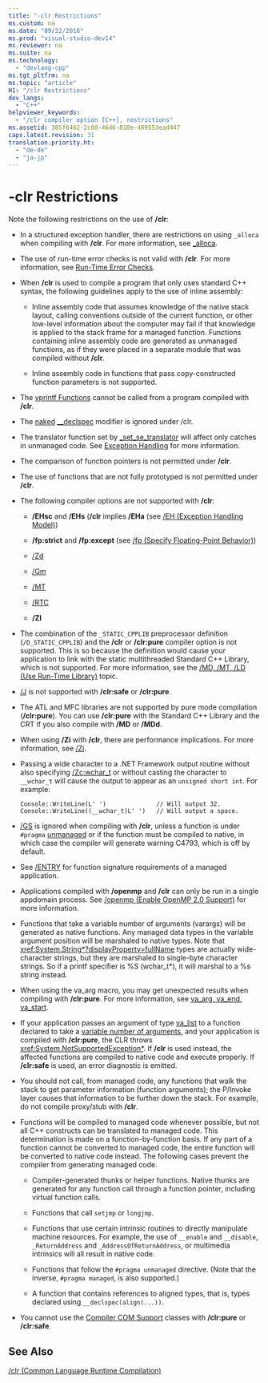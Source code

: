 ```yaml
---
title: "-clr Restrictions"
ms.custom: na
ms.date: "09/22/2016"
ms.prod: "visual-studio-dev14"
ms.reviewer: na
ms.suite: na
ms.technology: 
  - "devlang-cpp"
ms.tgt_pltfrm: na
ms.topic: "article"
H1: "/clr Restrictions"
dev_langs: 
  - "C++"
helpviewer_keywords: 
  - "/clr compiler option [C++], restrictions"
ms.assetid: 385f6462-2c68-46d6-810e-469553ead447
caps.latest.revision: 31
translation.priority.ht: 
  - "de-de"
  - "ja-jp"
---
```

# -clr Restrictions
Note the following restrictions on the use of **/clr**:  
  
-   In a structured exception handler, there are restrictions on using `_alloca` when compiling with **/clr**. For more information, see [_alloca](../vs140/_alloca.md).  
  
-   The use of run-time error checks is not valid with **/clr**. For more information, see [Run-Time Error Checks](../vs140/how-to--use-native-run-time-checks.md).  
  
-   When **/clr** is used to compile a program that only uses standard C++ syntax, the following guidelines apply to the use of inline assembly:  
  
    -   Inline assembly code that assumes knowledge of the native stack layout, calling conventions outside of the current function, or other low-level information about the computer may fail if that knowledge is applied to the stack frame for a managed function. Functions containing inline assembly code are generated as unmanaged functions, as if they were placed in a separate module that was compiled without **/clr**.  
  
    -   Inline assembly code in functions that pass copy-constructed function parameters is not supported.  
  
-   The [vprintf Functions](../vs140/vprintf-functions.md) cannot be called from a program compiled with **/clr**.  
  
-   The [naked](../vs140/naked--c---.md) [__declspec](../vs140/__declspec.md) modifier is ignored under /clr.  
  
-   The translator function set by [_set_se_translator](../vs140/_set_se_translator.md) will affect only catches in unmanaged code. See [Exception Handling](../vs140/exception-handling---c---component-extensions-.md) for more information.  
  
-   The comparison of function pointers is not permitted under **/clr**.  
  
-   The use of functions that are not fully prototyped is not permitted under **/clr**.  
  
-   The following compiler options are not supported with **/clr**:  
  
    -   **/EHsc** and **/EHs** (**/clr** implies **/EHa** (see [/EH (Exception Handling Model)](../vs140/-eh--exception-handling-model-.md))  
  
    -   **/fp:strict** and **/fp:except** (see [/fp (Specify Floating-Point Behavior)](../vs140/-fp--specify-floating-point-behavior-.md))  
  
    -   [/Zd](../vs140/-z7---zi---zi--debug-information-format-.md)  
  
    -   [/Gm](../vs140/-gm--enable-minimal-rebuild-.md)  
  
    -   [/MT](../vs140/-md---mt---ld--use-run-time-library-.md)  
  
    -   [/RTC](../vs140/-rtc--run-time-error-checks-.md)  
  
    -   **/ZI**  
  
-   The combination of the `_STATIC_CPPLIB` preprocessor definition (`/D_STATIC_CPPLIB`) and the **/clr** or **/clr:pure** compiler option is not supported. This is so because the definition would cause your application to link with the static multithreaded Standard C++ Library, which is not supported. For more information, see the [/MD, /MT, /LD (Use Run-Time Library)](../vs140/-md---mt---ld--use-run-time-library-.md) topic.  
  
-   [/J](../vs140/-j--default-char-type-is-unsigned-.md) is not supported with **/clr:safe** or **/clr:pure**.  
  
-   The ATL and MFC libraries are not supported by pure mode compilation (**/clr:pure**). You can use **/clr:pure** with the Standard C++ Library and the CRT if you also compile with **/MD** or **/MDd**.  
  
-   When using **/Zi** with **/clr**, there are performance implications. For more information, see [/Zi](../vs140/-z7---zi---zi--debug-information-format-.md).  
  
-   Passing a wide character to a .NET Framework output routine without also specifying [/Zc:wchar_t](../vs140/-zc-wchar_t--wchar_t-is-native-type-.md) or without casting the character to `__wchar_t` will cause the output to appear as an `unsigned short int`. For example:  
  
    ```  
    Console::WriteLine(L' ')              // Will output 32.  
    Console::WriteLine((__wchar_t)L' ')   // Will output a space.  
    ```  
  
-   [/GS](../vs140/-gs--buffer-security-check-.md) is ignored when compiling with **/clr**, unless a function is under `#pragma` [unmanaged](../vs140/managed--unmanaged.md) or if the function must be compiled to native, in which case the compiler will generate warning C4793, which is off by default.  
  
-   See [/ENTRY](../vs140/-entry--entry-point-symbol-.md) for function signature requirements of a managed application.  
  
-   Applications compiled with **/openmp** and **/clr** can only be run in a single appdomain process.  See [/openmp (Enable OpenMP 2.0 Support)](../vs140/-openmp--enable-openmp-2.0-support-.md) for more information.  
  
-   Functions that take a variable number of arguments (varargs) will be generated as native functions. Any managed data types in the variable argument position will be marshaled to native types. Note that <xref:System.String*?displayProperty=fullName> types are actually wide-character strings, but they are marshaled to single-byte character strings. So if a printf specifier is %S (wchar_t*), it will marshal to a %s string instead.  
  
-   When using the va_arg macro, you may get unexpected results when compiling with **/clr:pure**.  For more information, see [va_arg, va_end, va_start](../vs140/va_arg--va_copy--va_end--va_start.md).  
  
-   If your application passes an argument of type [va_list](../vs140/va_arg--va_copy--va_end--va_start.md) to a function declared to take a [variable number of arguments](../vs140/variable-argument-lists.md), and your application is compiled with **/clr:pure**, the CLR throws <xref:System.NotSupportedException*>. If **/clr**  is used instead, the affected functions are compiled to native code and execute properly. If **/clr:safe** is used, an error diagnostic is emitted.  
  
-   You should not call, from managed code, any functions that walk the stack to get parameter information (function arguments); the P/Invoke layer causes that information to be further down the stack.  For example, do not compile proxy/stub with **/clr**.  
  
-   Functions will be compiled to managed code whenever possible, but not all C++ constructs can be translated to managed code.  This determination is made on a function-by-function basis. If any part of a function cannot be converted to managed code, the entire function will be converted to native code instead. The following cases prevent the compiler from generating managed code.  
  
    -   Compiler-generated thunks or helper functions. Native thunks are generated for any function call through a function pointer, including virtual function calls.  
  
    -   Functions that call `setjmp` or `longjmp`.  
  
    -   Functions that use certain intrinsic routines to directly manipulate machine resources. For example, the use of `__enable` and `__disable`, `_ReturnAddress` and `_AddressOfReturnAddress`, or multimedia intrinsics will all result in native code.  
  
    -   Functions that follow the `#pragma unmanaged` directive. (Note that the inverse, `#pragma managed`, is also supported.)  
  
    -   A function that contains references to aligned types, that is, types declared using `__declspec(align(...))`.  
  
-   You cannot use the [Compiler COM Support](../vs140/compiler-com-support.md) classes with **/clr:pure** or **/clr:safe**.  
  
## See Also  
 [/clr (Common Language Runtime Compilation)](../vs140/-clr--common-language-runtime-compilation-.md)